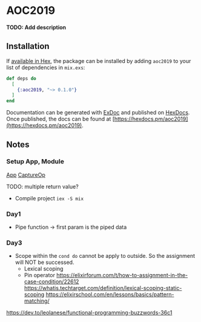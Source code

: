 # AOC2019

**TODO: Add description**

## Installation

If [available in Hex](https://hex.pm/docs/publish), the package can be installed
by adding `aoc2019` to your list of dependencies in `mix.exs`:

```elixir
def deps do
  [
    {:aoc2019, "~> 0.1.0"}
  ]
end
```

Documentation can be generated with [ExDoc](https://github.com/elixir-lang/ex_doc)
and published on [HexDocs](https://hexdocs.pm). Once published, the docs can
be found at [https://hexdocs.pm/aoc2019](https://hexdocs.pm/aoc2019).


## Notes

### Setup App, Module

[App](https://elixir-lang.org/getting-started/mix-otp/introduction-to-mix.html)
[CaptureOp](https://dockyard.com/blog/2016/08/05/understand-capture-operator-in-elixir)

TODO: multiple return value?

* Compile project
`iex -S mix`

### Day1

* Pipe function -> first param is the piped data

### Day3

* Scope within the `cond do` cannot be apply to outside. So the assignment will NOT be successed.
  * Lexical scoping
  * Pin operator
https://elixirforum.com/t/how-to-assignment-in-the-case-condition/22612
https://whatis.techtarget.com/definition/lexical-scoping-static-scoping
https://elixirschool.com/en/lessons/basics/pattern-matching/


https://dev.to/leolanese/functional-programming-buzzwords-36c1